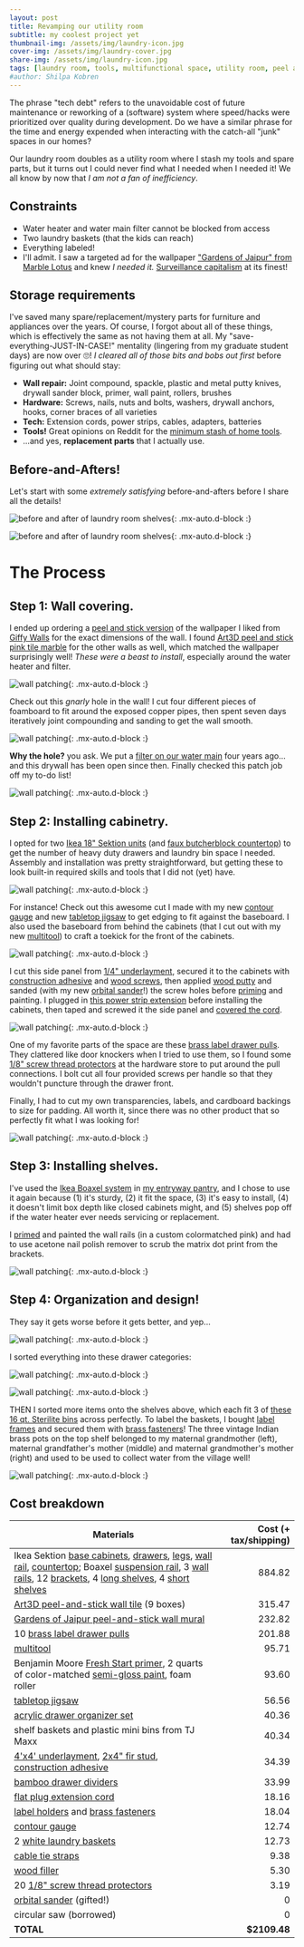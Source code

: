 ```yaml
---
layout: post
title: Revamping our utility room
subtitle: my coolest project yet
thumbnail-img: /assets/img/laundry-icon.jpg
cover-img: /assets/img/laundry-cover.jpg
share-img: /assets/img/laundry-icon.jpg
tags: [laundry room, tools, multifunctional space, utility room, peel and stick wallpaper, ikea boaxel, ikea sektion]
#author: Shilpa Kobren
---
```


The phrase "tech debt" refers to the unavoidable cost of future maintenance or 
reworking of a (software) system where speed/hacks 
were prioritized over quality during development. 
Do we have a similar phrase for the time and energy expended when interacting with the catch-all "junk" spaces in our homes? 

Our laundry room doubles as a utility room where I stash my tools and spare parts, but it turns out I could never find
what I needed when I needed it! We all know by now that *I am not a fan of inefficiency*. 

## Constraints
* Water heater and water main filter cannot be blocked from access
* Two laundry baskets (that the kids can reach)
* Everything labeled! 
* I'll admit. I saw a targeted ad for the wallpaper 
  ["Gardens of Jaipur" from Marble Lotus](https://www.marble-lotus.com/collections/indian-wallpaper/products/gardens-of-jaipur) 
  and knew *I needed it.* [Surveillance capitalism](https://en.wikipedia.org/wiki/Surveillance_capitalism) at its finest! 

## Storage requirements
I've saved many spare/replacement/mystery parts for furniture and appliances over the years. 
Of course, I forgot about all of these things, which is effectively the same as not having them at all. My 
"save-everything-JUST-IN-CASE!" mentality (lingering from my graduate student days) are now over :roll_eyes:! *I cleared all of those bits and bobs out first* before figuring out what should stay: 
* **Wall repair:** Joint compound, spackle, plastic and metal putty knives, drywall sander block, primer, wall paint, rollers, brushes
* **Hardware:** Screws, nails, nuts and bolts, washers, drywall anchors, hooks, corner braces of all varieties
* **Tech:** Extension cords, power strips, cables, adapters, batteries
* **Tools!** Great opinions on Reddit for the [minimum stash of home tools](https://www.reddit.com/r/Tools/comments/13klh7x/what_are_some_home_essentialsmusthave_tools/).
* ...and yes, **replacement parts** that I actually use.

## Before-and-Afters! 

Let's start with some *extremely satisfying* before-and-afters before I share all the details!

![before and after of laundry room shelves](../assets/img/laundry01.jpg){: .mx-auto.d-block :}

![before and after of laundry room shelves](../assets/img/laundry02.jpg){: .mx-auto.d-block :}

# The Process

## Step 1: Wall covering.

I ended up ordering a [peel and stick version](https://www.giffywalls.com/jaipur-garden-wallpaper-c75) 
of the wallpaper I liked from [Giffy Walls](https://www.giffywalls.com/) for the exact dimensions of the wall. I found 
[Art3D peel and stick pink tile marble](https://www.amazon.com/dp/B0CTXZZRMS?ref=ppx_yo2ov_dt_b_product_details&th=1) for 
the other walls as well, which matched the wallpaper surprisingly well! *These were a beast to install*, especially around 
the water heater and filter. 

![wall patching](../assets/img/laundry04.jpg){: .mx-auto.d-block :}

Check out this *gnarly* hole in the wall! I cut four different pieces of foamboard to fit
around the exposed copper pipes, then spent seven days iteratively joint compounding and sanding to get the wall smooth.

![wall patching](../assets/img/laundry03.jpg){: .mx-auto.d-block :}

**Why the hole?** you ask. We put a [filter on our water main](https://www.masslive.com/news/2022/08/cambridges-drinking-water-has-high-levels-of-toxic-forever-chemicals-city-to-switch-to-alternative-water-source-officials-say.html) four years ago... and this drywall has been open since then. 
Finally checked this patch job off my to-do list! 

![wall patching](../assets/img/laundry05.jpg){: .mx-auto.d-block :}

## Step 2: Installing cabinetry.

I opted for two [Ikea 18" Sektion units](https://www.ikea.com/us/en/p/sektion-maximera-base-cabinet-6-fronts-6-low-drawers-white-vallstena-white-s59506432/) (and [faux butcherblock countertop](https://www.ikea.com/us/en/p/saeljan-countertop-oak-effect-laminate-80439214/)) to get the number of heavy duty drawers and laundry bin space I needed. 
Assembly and installation was pretty straightforward, but getting these to 
look built-in required skills and tools that I did not (yet) have.

![wall patching](../assets/img/laundry08.jpg){: .mx-auto.d-block :}

For instance! Check out this awesome cut I made with my new [contour gauge](https://www.amazon.com/General-Tools-Contour-Duplicator-6-Inch/dp/B00004T7RA) and new 
[tabletop jigsaw](https://www.amazon.com/dp/B071P6GZN5?ref=ppx_yo2ov_dt_b_product_details&th=1) to get 
edging to fit against the baseboard. I also used the baseboard from behind the cabinets (that I cut out with my new [multitool](https://www.amazon.com/gp/product/B07VBB55X5/ref=ppx_yo_dt_b_search_asin_title?th=1)) to craft 
a toekick for the front of the cabinets.

![wall patching](../assets/img/laundry06.jpg){: .mx-auto.d-block :}

I cut this side panel from [1/4" underlayment](https://www.homedepot.com/p/1-4-in-x-4-ft-x-4-ft-Underlayment-448821/202327790), 
secured it to the cabinets with [construction adhesive](https://www.homedepot.com/p/Loctite-Power-Grab-Heavy-Duty-Instant-Grab-9-oz-Latex-Construction-Adhesive-White-Cartridge-each-2032666/206432103) 
and [wood screws](https://www.homedepot.com/p/Everbilt-8-x-7-8-in-Zinc-Plated-Phillips-Flat-Head-Wood-Screw-12-Pack-829611/317479652), 
then applied [wood putty](https://www.homedepot.com/p/DAP-Plastic-Wood-X-with-DryDex-5-5-oz-All-Purpose-Wood-Filler-00540/206667344) and 
sanded (with my new [orbital sander](https://www.amazon.com/Ryobi-S652DGK-Squared-Orbital-Finishing/dp/B00OQOE73C)!) the screw holes before 
[priming](https://www.benjaminmoore.com/en-us/interior-exterior-paints-stains/product-catalog/fspip/fresh-start-premium-interior-primers?product=046) and painting.
I plugged in [this power strip extension](https://www.amazon.com/dp/B0CSSFS5GG) before installing the cabinets, then taped and screwed it the side panel 
and [covered the cord](https://www.amazon.com/gp/product/B07GPFDL1K/ref=ppx_yo_dt_b_search_asin_title).

![wall patching](../assets/img/laundry09.jpg){: .mx-auto.d-block :}

One of my favorite parts of the space are these [brass label drawer pulls](https://www.signaturehardware.com/rectangular-brass-drawer-pull-with-label-holder---polished-brass/365215.html).
They clattered like door knockers when I tried to use them, so I found some [1/8" screw thread protectors](https://www.amazon.com/DMiotech-Thread-Protectors-Rubber-Furniture/dp/B0B59MBP39) 
at the hardware store to put around the pull connections. I bolt cut all four provided screws per handle so that they wouldn't puncture through the drawer front. 

Finally, I had to cut my own transparencies, labels, and cardboard backings to size for padding. 
All worth it, since there was no other product that so perfectly fit what I was looking for! 

![wall patching](../assets/img/laundry07.jpg){: .mx-auto.d-block :}

## Step 3: Installing shelves.

I've used the [Ikea Boaxel system](https://www.ikea.com/us/en/cat/boaxel-system-47394/) in
[my entryway pantry](../2021-04-01-entry-closet/), and I chose to use it again because 
(1) it's sturdy, (2) it fit the space, (3) it's easy to install, 
(4) it doesn't limit box depth like closed cabinets might, and 
(5) shelves pop off if the water heater ever needs servicing or replacement.

I [primed](https://www.amazon.com/Rust-Oleum-249090-Painters-Purpose-12-Ounce/dp/B002BWOS08) and painted the wall 
rails (in a custom colormatched pink) and had to use acetone nail polish remover
to scrub the matrix dot print from the brackets. 

![wall patching](../assets/img/laundry10.jpg){: .mx-auto.d-block :}

## Step 4: Organization and design! 

They say it gets worse before it gets better, and yep...

![wall patching](../assets/img/laundry11.jpg){: .mx-auto.d-block :}

I sorted everything into these drawer categories: 

![wall patching](../assets/img/laundry12.jpg){: .mx-auto.d-block :}

![wall patching](../assets/img/laundry13.gif){: .mx-auto.d-block :}

THEN I sorted more items onto the shelves above, which each fit 3 of [these 16 qt. Sterilite bins](https://www.amazon.com/Sterilite-16448012-Quart-Storage-12-Pack/dp/B002BDTEU6) across perfectly.
To label the baskets, I bought [label frames](https://www.amazon.com/dp/B07P2NG8QZ) and secured them with [brass fasteners](https://www.amazon.com/dp/B08MPRHKP6)! 
The three vintage Indian brass pots on the top shelf belonged to my maternal grandmother (left), maternal grandfather's mother (middle) and maternal grandmother's mother (right) 
and used to be used to collect water from the village well!

![wall patching](../assets/img/laundry14.jpg){: .mx-auto.d-block :}

## Cost breakdown

| Materials | Cost (+ tax/shipping) | 
| --- | ---: | 
| Ikea Sektion [base cabinets](https://www.ikea.com/us/en/p/sektion-maximera-base-cabinet-6-fronts-6-low-drawers-white-vallstena-white-s59506432/), [drawers](https://www.ikea.com/us/en/p/sektion-base-cabinet-with-4-drawers-white-maximera-veddinge-white-s89034313/), [legs](https://www.ikea.com/us/en/p/sektion-leg-10265518/), [wall rail](https://www.ikea.com/us/en/p/sektion-suspension-rail-galvanized-60261527/), [countertop](https://www.ikea.com/us/en/p/saeljan-countertop-oak-effect-laminate-80439214/); Boaxel [suspension rail](https://www.ikea.com/us/en/p/boaxel-suspension-rail-white-60474270/), 3 [wall rails](https://www.ikea.com/us/en/p/boaxel-wall-upright-white-00448731/), 12 [brackets](https://www.ikea.com/us/en/p/boaxel-bracket-white-60448733/), 4 [long shelves](https://www.ikea.com/us/en/p/boaxel-shelf-white-90448736/), 4 [short shelves](https://www.ikea.com/us/en/p/boaxel-adjustable-shelf-white-30463744/) | 884.82 | 
| [Art3D peel-and-stick wall tile](https://www.amazon.com/dp/B0CTXZPHGD) (9 boxes) | 315.47 | 
| [Gardens of Jaipur peel-and-stick wall mural](https://www.giffywalls.com/jaipur-garden-wallpaper-c75) | 232.82 | 
| 10 [brass label drawer pulls](https://www.signaturehardware.com/rectangular-brass-drawer-pull-with-label-holder---polished-brass/365215.html) | 201.88 | 
| [multitool](https://www.amazon.com/dp/B07VBB55X5?ref=ppx_yo2ov_dt_b_product_details&th=1) | 95.71 | 
| Benjamin Moore [Fresh Start primer](https://store.benjaminmoore.com/storefront/us/en/coating/interior-exterior-primers/benjamin-moore/fresh-start-high-hiding-all-purpose-primer/fresh-start/p/0046?size=SIZE-004), 2 quarts of color-matched [semi-gloss paint](https://store.benjaminmoore.com/storefront/us/en/coating/interior-exterior-primers/benjamin-moore/fresh-start-high-hiding-all-purpose-primer/fresh-start/p/0046?size=SIZE-004), foam roller | 93.60 | 
| [tabletop jigsaw](https://www.amazon.com/dp/B071P6GZN5?ref=ppx_yo2ov_dt_b_product_details&th=1) | 56.56 | 
| [acrylic drawer organizer set](https://www.amazon.com/dp/B0CL28Y8Y6) | 40.36 | 
| shelf baskets and plastic mini bins from TJ Maxx | 40.34 | 
| [4'x4' underlayment](https://www.homedepot.com/p/1-4-in-x-4-ft-x-4-ft-Underlayment-448821/202327790), [2x4" fir stud](https://www.homedepot.com/p/2-in-x-4-in-x-96-in-Premium-Burrill-Fir-Stud-1000020053/206262176), [construction adhesive](https://www.homedepot.com/p/Loctite-Power-Grab-Heavy-Duty-Instant-Grab-9-oz-Latex-Construction-Adhesive-White-Cartridge-each-2032666/206432103) | 34.39 | 
| [bamboo drawer dividers](https://www.amazon.com/dp/B08B397DMF) | 33.99 | 
| [flat plug extension cord](https://www.amazon.com/dp/B0CSSFS5GG) | 18.16 | 
| [label holders](https://www.amazon.com/dp/B07P2NG8QZ) and [brass fasteners](https://www.amazon.com/dp/B08MPRHKP6) | 18.04 | 
| [contour gauge](https://www.amazon.com/General-Tools-Contour-Duplicator-6-Inch/dp/B00004T7RA) | 12.74 | 
| 2 [white laundry baskets](https://www.acehardware.com/departments/home-and-decor/laundry-care/laundry-bags-and-hampers/68601) | 12.73 | 
| [cable tie straps](https://www.amazon.com/dp/B001E1Y5O6) | 9.38 | 
| [wood filler](https://www.homedepot.com/p/DAP-Plastic-Wood-X-with-DryDex-5-5-oz-All-Purpose-Wood-Filler-00540/206667344) | 5.30 | 
| 20 [1/8" screw thread protectors](https://www.amazon.com/DMiotech-Thread-Protectors-Rubber-Furniture/dp/B0B59MBP39) | 3.19 | 
| [orbital sander](https://www.amazon.com/Ryobi-S652DGK-Squared-Orbital-Finishing/dp/B00OQOE73C) (gifted!) | 0 | 
| circular saw (borrowed) | 0 | 
| **TOTAL** | **$2109.48** |

